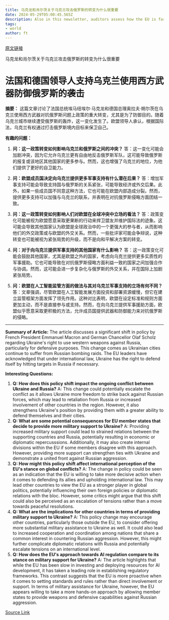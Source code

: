 ```yaml
---
title: 马克龙和肖尔茨关于乌克兰攻击俄罗斯的转变为什么很重要
date: 2024-05-29T05:00:45.565Z
description: Also in this newsletter, auditors assess how the EU is faring on artificial intelligence
tags: 
- world
author: ft
---
```


[原文链接](https://ft.com/content/7b17146b-a5e3-484f-a5a6-0425a9bfab58)

马克龙和肖尔茨关于乌克兰攻击俄罗斯的转变为什么很重要

# 法国和德国领导人支持乌克兰使用西方武器防御俄罗斯的袭击

**摘要：**
这篇文章讨论了法国总统埃马纽埃尔·马克龙和德国总理奥拉夫·朔尔茨在乌克兰使用西方武器对抗俄罗斯问题上政策的重大转变，尤其是为了防御目的。随着乌克兰城市继续遭受俄罗斯的轰炸，这一变化发生了。欧盟领导人承认，根据国际法，乌克兰有权通过打击俄罗斯境内目标来保卫自己。

**有趣的问题：**

1. **问：这一政策转变如何影响乌克兰和俄罗斯之间的冲突？**
   答：这一变化可能会加剧冲突，因为它允许乌克兰更有自由地反击俄罗斯军队，这可能导致俄罗斯的报复或该地区其他国家的更多参与。然而，这也增强了乌克兰的地位，为他们提供了更好的自卫能力。

2. **问：欧盟成员国决定向乌克兰提供更多军事支持有什么潜在后果？**
   答：增加军事支持可能会导致支持国与俄罗斯的关系紧张，可能导致经济或外交后果。此外，如果一些成员国不同意这种方法，它也可能在欧盟内部造成分裂。然而，提供更多支持可以加强与乌克兰的联系，并表明在对抗俄罗斯侵略方面团结一致。

3. **问：这一政策转变如何影响人们对欧盟在全球冲突中立场的看法？**
   答：政策变化可能被视为欧盟愿意采取更果断的行动来捍卫盟友并维护国际法的迹象。这可能会导致其他国家认为欧盟是全球政治中的一个更强大的参与者，从而影响他们的外交政策或与欧盟的外交关系。然而，一些批评家可能会争辩说，这种转变也可能被视为紧张局势的升级，而不是向和平解决方案的转变。

4. **问：对于向乌克兰提供军事支持的其他国家有什么影响？**
   答：这一政策变化可能会鼓励其他国家，尤其是欧盟之外的国家，考虑向乌克兰提供更多实质性的军事援助。它也可能导致在对抗俄罗斯侵略方面利益一致的国家之间加强合作与协调。然而，这可能会进一步复杂化与俄罗斯的外交关系，并在国际上加剧紧张局势。

5. **问：欧盟在人工智能监管方面的做法与其对乌克兰军事支持的立场有何不同？**
   答：文章强调，尽管欧盟在人工智能发展方面投资和部署资源缓慢，但它在建立监管框架方面发挥了领先作用。这种对比表明，欧盟在设定标准和规则方面更加主动，而不是直接参与或支持。然而，在向乌克兰提供军事援助方面，欧盟似乎愿意采取更积极的方法，允许成员国提供武器和防御能力来对抗俄罗斯的侵略。

---

**Summary of Article:**
The article discusses a significant shift in policy by French President Emmanuel Macron and German Chancellor Olaf Scholz regarding Ukraine's right to use western weapons against Russia, particularly for defensive purposes. This change comes as Ukrainian cities continue to suffer from Russian bombing raids. The EU leaders have acknowledged that under international law, Ukraine has the right to defend itself by hitting targets in Russia if necessary.

**Interesting Questions:**
1. **Q: How does this policy shift impact the ongoing conflict between Ukraine and Russia?**
   A: This change could potentially escalate the conflict as it allows Ukraine more freedom to strike back against Russian forces, which may lead to retaliation from Russia or increased involvement of other countries in the region. However, it also strengthens Ukraine's position by providing them with a greater ability to defend themselves and their cities.
2. **Q: What are some potential consequences for EU member states that decide to provide more military support to Ukraine?**
   A: Providing increased military support could lead to strained relations between the supporting countries and Russia, potentially resulting in economic or diplomatic repercusssions. Additionally, it may also create internal divisions within the EU if some members disagree with this approach. However, providing more support can strengthen ties with Ukraine and demonstrate a united front against Russian aggression.
3. **Q: How might this policy shift affect international perception of the EU's stance on global conflicts?**
   A: The change in policy could be seen as an indication that the EU is willing to take more decisive action when it comes to defending its allies and upholding international law. This may lead other countries to view the EU as a stronger player in global politics, potentially influencing their own foreign policies or diplomatic relations with the bloc. However, some critics might argue that this shift could also be perceived as an escalation of tensions rather than a move towards peaceful resolutions.
4. **Q: What are the implications for other countries in terms of providing military support to Ukraine?**
   A: This policy change may encourage other countries, particularly those outside the EU, to consider offering more substantial military assistance to Ukraine as well. It could also lead to increased cooperation and coordination among nations that share a common interest in countering Russian aggression. However, this might further complicate diplomatic relations with Russia and potentially escalate tensions on an international level.
5. **Q: How does the EU's approach towards AI regulation compare to its stance on military support for Ukraine?**
   A: The article highlights that while the EU has been slow in investing and deploying resources for AI development, it has taken a leading role in establishing regulatory frameworks. This contrast suggests that the EU is more proactive when it comes to setting standards and rules rather than direct involvement or support. In terms of military assistance for Ukraine, however, the EU appears willing to take a more hands-on approach by allowing member states to provide weapons and defensive capabilities against Russian aggression.

[Source Link](https://ft.com/content/7b17146b-a5e3-484f-a5a6-0425a9bfab58)

